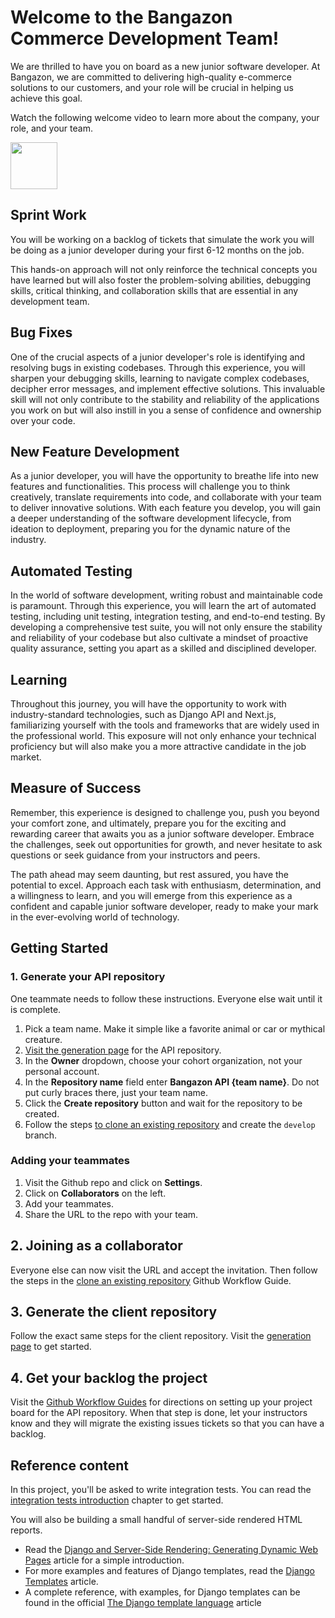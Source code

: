 # Welcome to the Bangazon Commerce Development Team!

We are thrilled to have you on board as a new junior software developer. At Bangazon, we are committed to delivering high-quality e-commerce solutions to our customers, and your role will be crucial in helping us achieve this goal.

Watch the following welcome video to learn more about the company, your role, and your team.

<a href="https://youtu.be/hb9r7uBWM-o" target="_blank">
    <img src="./images/video-play-icon.gif" height="75rem">
</a>

## Sprint Work

You will be working on a backlog of tickets that simulate the work you will be doing as a junior developer during your first 6-12 months on the job.

This hands-on approach will not only reinforce the technical concepts you have learned but will also foster the problem-solving abilities, debugging skills, critical thinking, and collaboration skills that are essential in any development team.

## Bug Fixes

One of the crucial aspects of a junior developer's role is identifying and resolving bugs in existing codebases. Through this experience, you will sharpen your debugging skills, learning to navigate complex codebases, decipher error messages, and implement effective solutions. This invaluable skill will not only contribute to the stability and reliability of the applications you work on but will also instill in you a sense of confidence and ownership over your code.

## New Feature Development

As a junior developer, you will have the opportunity to breathe life into new features and functionalities. This process will challenge you to think creatively, translate requirements into code, and collaborate with your team to deliver innovative solutions. With each feature you develop, you will gain a deeper understanding of the software development lifecycle, from ideation to deployment, preparing you for the dynamic nature of the industry.

## Automated Testing

In the world of software development, writing robust and maintainable code is paramount. Through this experience, you will learn the art of automated testing, including unit testing, integration testing, and end-to-end testing. By developing a comprehensive test suite, you will not only ensure the stability and reliability of your codebase but also cultivate a mindset of proactive quality assurance, setting you apart as a skilled and disciplined developer.

## Learning

Throughout this journey, you will have the opportunity to work with industry-standard technologies, such as Django API and Next.js, familiarizing yourself with the tools and frameworks that are widely used in the professional world. This exposure will not only enhance your technical proficiency but will also make you a more attractive candidate in the job market.

## Measure of Success

Remember, this experience is designed to challenge you, push you beyond your comfort zone, and ultimately, prepare you for the exciting and rewarding career that awaits you as a junior software developer. Embrace the challenges, seek out opportunities for growth, and never hesitate to ask questions or seek guidance from your instructors and peers.

The path ahead may seem daunting, but rest assured, you have the potential to excel. Approach each task with enthusiasm, determination, and a willingness to learn, and you will emerge from this experience as a confident and capable junior software developer, ready to make your mark in the ever-evolving world of technology.

## Getting Started

### 1. Generate your API repository

One teammate needs to follow these instructions. Everyone else wait until it is complete.

1. Pick a team name. Make it simple like a favorite animal or car or mythical creature.
2. [Visit the generation page](https://github.com/new?template_name=bangazon-api&template_owner=nss-group-projects) for the API repository.
3. In the **Owner** dropdown, choose your cohort organization, not your personal account.
4. In the **Repository name** field enter **Bangazon API {team name}**. Do not put curly braces there, just your team name.
5. Click the **Create repository** button and wait for the repository to be created.
6. Follow the steps [to clone an existing repository](https://nashville-software-school.github.io/github-workflow/) and create the `develop` branch.

### Adding your teammates

1. Visit the Github repo and click on **Settings**.
2. Click on **Collaborators** on the left.
3.  Add your teammates.
4.  Share the URL to the repo with your team.

## 2. Joining as a collaborator

Everyone else can now visit the URL and accept the invitation. Then follow the steps in the [clone an existing repository](https://nashville-software-school.github.io/github-workflow/) Github Workflow Guide.

## 3. Generate the client repository

Follow the exact same steps for the client repository. Visit the [generation page](https://github.com/new?template_name=bangazon-client&template_owner=nss-group-projects) to get started.

## 4. Get your backlog the project

Visit the [Github Workflow Guides](https://nashville-software-school.github.io/github-workflow/) for directions on setting up your project board for the API repository. When that step is done, let your instructors know and they will migrate the existing issues tickets so that you can have a backlog.

## Reference content

In this project, you'll be asked to write integration tests. You can read the [integration tests introduction](./TESTING.md) chapter to get started.

You will also be building a small handful of server-side rendered HTML reports.

* Read the [Django and Server-Side Rendering: Generating Dynamic Web Pages](https://clouddevs.com/django/server-side-rendering/) article for a simple introduction.
* For more examples and features of Django templates, read the [Django Templates](https://www.pythontutorial.net/django-tutorial/django-templates/) article.
* A complete reference, with examples, for Django templates can be found in the official [The Django template language](https://docs.djangoproject.com/en/5.0/ref/templates/language/) article

